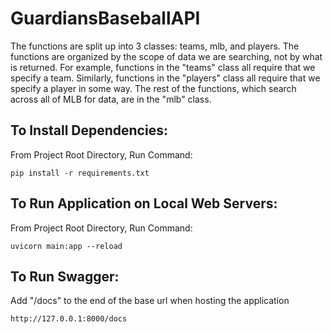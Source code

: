 # GuardiansBaseballAPI

The functions are split up into 3 classes: teams, mlb, and players. The functions are organized by the scope of data
we are searching, not by what is returned. For example, functions in the "teams" class all require that we specify a
team. Similarly, functions in the "players" class all require that we specify a player in some way. The rest of the
functions, which search across all of MLB for data, are in the "mlb" class.

## To Install Dependencies:
From Project Root Directory, Run Command:
```
pip install -r requirements.txt
```
## To Run Application on Local Web Servers:
From Project Root Directory, Run Command:
```
uvicorn main:app --reload
```

## To Run Swagger:
Add "/docs" to the end of the base url when hosting the application
```commandline
http://127.0.0.1:8000/docs
```